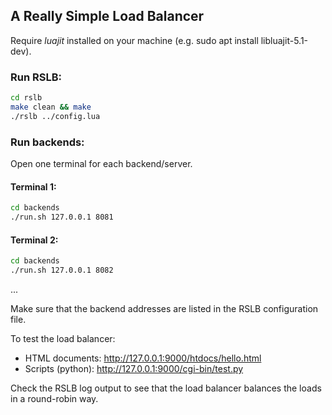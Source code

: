 A Really Simple Load Balancer
---------------------

Require *luajit* installed on your machine (e.g. sudo apt install libluajit-5.1-dev).

### Run RSLB:

```bash
cd rslb
make clean && make
./rslb ../config.lua
```

### Run backends:

Open one terminal for each backend/server.

#### Terminal 1:

```bash
cd backends
./run.sh 127.0.0.1 8081
```

#### Terminal 2:

```bash
cd backends
./run.sh 127.0.0.1 8082
```
...

Make sure that the backend addresses are listed in the RSLB configuration file.

To test the load balancer:

 * HTML documents: http://127.0.0.1:9000/htdocs/hello.html
 * Scripts (python): http://127.0.0.1:9000/cgi-bin/test.py

Check the RSLB log output to see that the load balancer balances the loads in a round-robin way.
